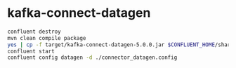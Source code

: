 # kafka-connect-datagen

```bash
confluent destroy
mvn clean compile package
yes | cp -f target/kafka-connect-datagen-5.0.0.jar $CONFLUENT_HOME/share/java/.
confluent start
confluent config datagen -d ./connector_datagen.config
```
